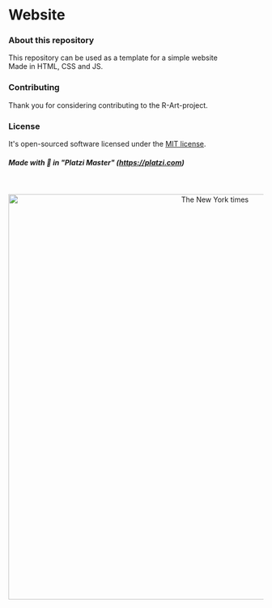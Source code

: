 # Website

### About this repository
This repository can be used as a template for a simple website<br>
Made in HTML, CSS and JS.

### Contributing
Thank you for considering contributing to the R-Art-project.

### License
It's open-sourced software licensed under the [MIT license](https://opensource.org/licenses/MIT).

##### Made with 💚 in "Platzi Master" (https://platzi.com)
<br>

<p align="center"><img title="image of the website" src="https://firebasestorage.googleapis.com/v0/b/image-for-perfil.appspot.com/o/web-design.png?alt=media&token=bdc36fa5-156a-43ae-ac02-f347277e296d" alt="The New York times" itemprop="image" width="800"></p>